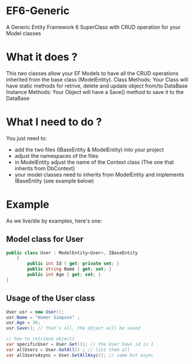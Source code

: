 # EF6-Generic
A Generic Entity Framework 6 SuperClass with CRUD operation for your Model classes

# What it does ?
This two classes allow your EF Models to have all the CRUD operations inherited from the base class (ModelEntity).
Class Methods: Your Class will have static methods for retrive, delete and update object from/to DataBase
Instance Methods: Your Object will have a Save() method to save it to the DataBase

# What I need to do ?
You just need to:
   - add the two files (IBaseEntity & ModelEntity) into your project
   - adjust the namespaces of the files
   - in ModelEntity adjust the name of the Context class (The one that inherits from DbContext)
   - your model classes need to inherits from ModelEntity and implements IBaseEntity (see example below)

# Example
As we live/die by examples, here's one:

## Model class for User
```C#
public class User : ModelEntity<User>, IBaseEntity
    {
        public int Id { get; private set; }
        public string Name { get; set; }
        public int Age { get; set; }
}
```

## Usage of the User class
```C#
User usr = new User();
usr.Name = "Homer Simpson" ;
usr.Age = 36;
usr.Save(); // that's all, the object will be saved

// how to retrieve objects 
var specificUser = User.Get(1); // the User hows id is 1
var allUsers = User.GetAll() ; // list them all
var allUsersAsync = User.GetAllAsyc(); // same but async

```
